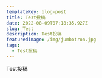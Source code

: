 ```yaml
---
templateKey: blog-post
title: Test投稿
date: 2022-08-09T07:18:35.927Z
slug: Test
description: Test投稿
featuredimage: /img/jumbotron.jpg
tags:
  - Test投稿
---
```

Test投稿